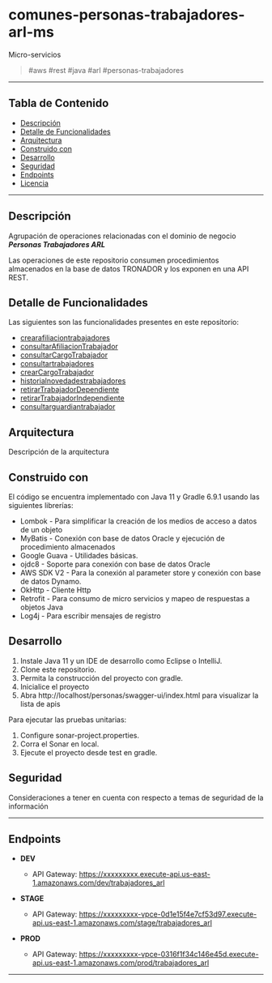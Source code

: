 # comunes-personas-trabajadores-arl-ms

Micro-servicios

>  #aws #rest #java #arl #personas-trabajadores

---
## Tabla de Contenido
- [Descripción](#descripción)
- [Detalle de Funcionalidades](#detalle-de-funcionalidades)
- [Arquitectura](#arquitectura)
- [Construido con](#construido-con)
- [Desarrollo](#desarrollo)
- [Seguridad](#seguridad)
- [Endpoints](#endpoints)
- [Licencia](#licencia)
---
## Descripción

Agrupación de operaciones relacionadas con el dominio de negocio ***Personas Trabajadores ARL***

Las operaciones de este repositorio consumen procedimientos almacenados en la base de datos TRONADOR y los
exponen en una API REST. 

## Detalle de Funcionalidades

Las siguientes son las funcionalidades presentes en este repositorio:

- [crearafiliaciontrabajadores](src/main/java/com/bolivar/comunes/personas_trabajadores_arl/crearafiliaciontrabajadores/README.md)
- [consultarAfiliacionTrabajador](src/main/java/com/bolivar/comunes/personas_trabajadores_arl/consultarafiliaciontrabajador/README.md)
- [consultarCargoTrabajador](src/main/java/com/bolivar/comunes/personas_trabajadores_arl/consultarcargotrabajador/README.md)
- [consultartrabajadores](src/main/java/com/bolivar/comunes/personas_trabajadores_arl/consultartrabajadores/README.md)
- [crearCargoTrabajador](src/main/java/com/bolivar/comunes/personas_trabajadores_arl/crearcargotrabajador/README.md)
- [historialnovedadestrabajadores](src/main/java/com/bolivar/comunes/personas_trabajadores_arl/retirartrabajadordependiente/README.md)
- [retirarTrabajadorDependiente](src/main/java/com/bolivar/comunes/personas_trabajadores_arl/historialnovedadestrabajadores/README.md)
- [retirarTrabajadorIndependiente](src/main/java/com/bolivar/comunes/personas_trabajadores_arl/retirartrabajadorindependiente/README.md)
- [consultarguardiantrabajador](src/main/java/com/bolivar/comunes/personas_trabajadores_arl/consultarguardiantrabajador/README.md)

## Arquitectura
Descripción de la arquitectura

## Construido con

El código se encuentra implementado con Java 11 y Gradle 6.9.1 usando las siguientes librerías:

- Lombok - Para simplificar la creación de los medios de acceso a datos de un objeto
- MyBatis - Conexión con base de datos Oracle y ejecución de procedimiento almacenados
- Google Guava - Utilidades básicas.
- ojdc8 - Soporte para conexión con base de datos Oracle
- AWS SDK V2 - Para la conexión al parameter store y conexión con base de datos Dynamo.
- OkHttp - Cliente Http
- Retrofit - Para consumo de micro servicios y mapeo de respuestas a objetos Java
- Log4j - Para escribir mensajes de registro

## Desarrollo
1. Instale Java 11 y un IDE de desarrollo como Eclipse o IntelliJ.
2. Clone este repositorio.
3. Permita la construcción del proyecto con gradle.
4. Inicialice el proyecto
5. Abra http://localhost/personas/swagger-ui/index.html para visualizar la lista de apis

Para ejecutar las pruebas unitarias:
1. Configure sonar-project.properties.
2. Corra el Sonar en local.
3. Ejecute el proyecto desde test en gradle.


## Seguridad

Consideraciones a tener en cuenta con respecto a temas de seguridad de la información

---

## Endpoints

- **DEV**
    - API Gateway: https://xxxxxxxxx.execute-api.us-east-1.amazonaws.com/dev/trabajadores_arl

- **STAGE**
    - API Gateway: https://xxxxxxxxx-vpce-0d1e15f4e7cf53d97.execute-api.us-east-1.amazonaws.com/stage/trabajadores_arl

- **PROD**
    - API Gateway: https://xxxxxxxxx-vpce-0316f1f34c146e45d.execute-api.us-east-1.amazonaws.com/prod/trabajadores_arl


---


